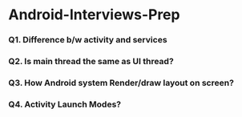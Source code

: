 # Android-Interviews-Prep

### Q1. Difference b/w activity and services


### Q2. Is main thread the same as UI thread?

### Q3. How Android system Render/draw layout on screen?

### Q4. Activity Launch Modes?


